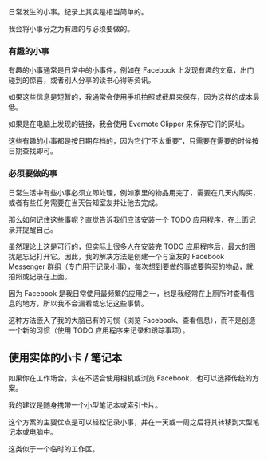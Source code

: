 日常发生的小事。纪录上其实是相当简单的。

我会将小事分之为有趣的与必须要做的。

### 有趣的小事

有趣的小事通常是日常中的小事件，例如在 Facebook 上发现有趣的文章，出门碰到的惊喜，或者别人分享的读书心得等资讯。

如果这些信息是短暂的，我通常会使用手机拍照或截屏来保存，因为这样的成本最低。

如果是在电脑上发现的链接，我会使用 Evernote Clipper 来保存它们的网址。

这些有趣的小事都是按日期存档的，因为它们“不太重要”，只需要在需要的时候按日期查找即可。


### 必须要做的事

日常生活中有些小事必须立即处理，例如家里的物品用完了，需要在几天内购买，或者有些任务需要在当天告知室友并让他去完成。

那么如何记住这些事呢？直觉告诉我们应该安装一个 TODO 应用程序，在上面记录并提醒自己。

虽然理论上这是可行的，但实际上很多人在安装完 TODO 应用程序后，最大的困扰是忘记打开它。因此，我的解决方法是创建一个与室友的 Facebook Messenger 群组（专门用于记录小事），每次想到要做的事或要购买的物品，就拍照或记录在上面。

因为 Facebook 是我日常使用最频繁的应用之一，也是我经常在上厕所时查看信息的地方，所以我不会漏看或忘记这些事情。

这种方法嵌入了我的大脑已有的习惯（浏览 Facebook、查看信息），而不是创造一个新的习惯（使用 TODO 应用程序来记录和跟踪事项）。

## 使用实体的小卡 / 笔记本

如果你在工作场合，实在不适合使用相机或浏览 Facebook，也可以选择传统的方案。

我的建议是随身携带一个小型笔记本或索引卡片。

这个方案的主要优点是可以轻松记录小事，并在一天或一周之后将其转移到大型笔记本或电脑中。

这类似于一个临时的工作区。

